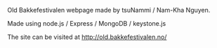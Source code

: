 Old Bakkefestivalen webpage made by tsuNammi / Nam-Kha Nguyen.

Made using node.js / Express / MongoDB / keystone.js

The site can be visited at http://old.bakkefestivalen.no/
